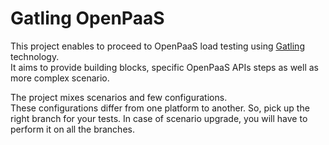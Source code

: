 # Gatling OpenPaaS

This project enables to proceed to OpenPaaS load testing using [Gatling](https://gatling.io/) technology.  
It aims to provide building blocks, specific OpenPaaS APIs steps as well as more complex scenario.

The project mixes scenarios and few configurations.  
These configurations differ from one platform to another. So, pick up the right branch for your tests.
In case of scenario upgrade, you will have to perform it on all the branches.
